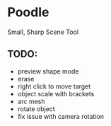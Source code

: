 # Poodle

Small, Sharp Scene Tool

## TODO: 

- preview shape mode
- erase
- right click to move target
- object scale with brackets
- arc mesh
- rotate object
- fix issue with camera rotation